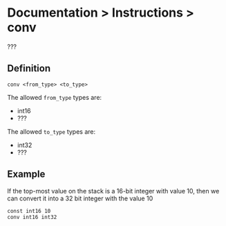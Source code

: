 # Documentation > Instructions > conv

???

## Definition

```
conv <from_type> <to_type>
```

The allowed `from_type` types are:

* int16
* ???

The allowed `to_type` types are:

* int32
* ???

## Example

If the top-most value on the stack is a 16-bit integer with value 10, then we can convert it into
a 32 bit integer with the value 10

```
const int16 10
conv int16 int32
```

